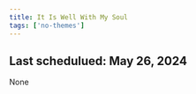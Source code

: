 ```yaml
---
title: It Is Well With My Soul
tags: ['no-themes']
---
```


## Last schedulued: May 26, 2024          

None
